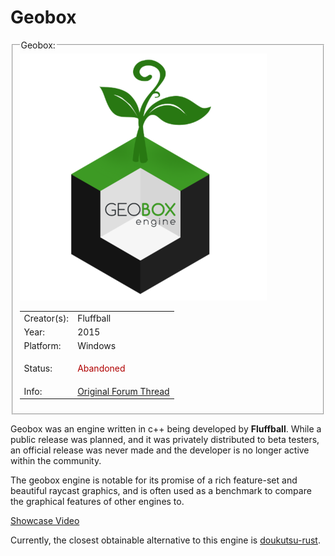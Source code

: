 # Geobox

<fieldset>
<legend>Geobox:</legend>
<img src="/wiki/img/engines/geobox-assets/geobox.png">
<table><tbody>

<tr><td>Creator(s):</td><td>Fluffball</td></tr>
<tr><td>Year:</td><td>2015</td></tr>
<tr><td>Platform:</td><td>Windows</td></tr>
<tr><td>Status:</td><td>
<p style="color:#B00000;">Abandoned</p>
</td></tr>
<tr><td>Info:</td><td><a href="https://forum.cavestory.org/threads/geobox-engine-getting-ready-for-public-use.5844/">Original Forum Thread</a></td></tr>

</tbody></table>
</fieldset>


Geobox was an engine written in c++ being developed by **Fluffball**. 
While a public release was planned, and it was privately distributed to beta testers, an official release was never made and the developer is no longer active within the community.

The geobox engine is notable for its promise of a rich feature-set and beautiful raycast graphics, and is often used as a benchmark to compare the graphical features of other engines to.

[Showcase Video](https://www.youtube.com/watch?v=7SRzfUGuSPU)

Currently, the closest obtainable alternative to this engine is [doukutsu-rust](doukutsu-rs).
